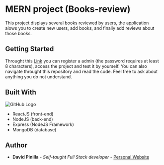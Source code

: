 
# MERN project (Books-review)

This project displays several books reviewed by users, the application alows you to create new users, add books, and finally add reviews about those books.

## Getting Started

Throught this [Link](https://books-davidpinilla.herokuapp.com/user/register) you can register a admin (the password requires at least 8 characters), access the project and test it by yourself. You can also navigate throught this repository and read the code. Feel free to ask about anything you do not understand.

## Built With
![GitHub Logo](https://i.imgur.com/ET7GHM4.png)
* ReactJS (front-end)
* NodeJS (back-end)
* Express (NodeJS Framework)
* MongoDB (database)


## Author

* **David Pinilla** - *Self-taught Full Stack developer* - [Personal Website](http://davidpinilla.com)
